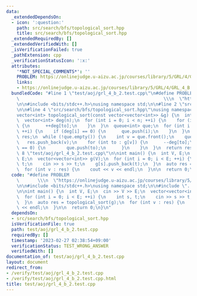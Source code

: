 ```yaml
---
data:
  _extendedDependsOn:
  - icon: ':question:'
    path: src/search/bfs/topological_sort.hpp
    title: src/search/bfs/topological_sort.hpp
  _extendedRequiredBy: []
  _extendedVerifiedWith: []
  _isVerificationFailed: true
  _pathExtension: cpp
  _verificationStatusIcon: ':x:'
  attributes:
    '*NOT_SPECIAL_COMMENTS*': ''
    PROBLEM: https://onlinejudge.u-aizu.ac.jp/courses/library/5/GRL/4/GRL_4_B
    links:
    - https://onlinejudge.u-aizu.ac.jp/courses/library/5/GRL/4/GRL_4_B
  bundledCode: "#line 1 \"test/aoj/grl_4_b_2.test.cpp\"\n#define PROBLEM         \
    \                                                       \\\n  \"https://onlinejudge.u-aizu.ac.jp/courses/library/5/GRL/4/GRL_4_B\"\
    \n\n#include <bits/stdc++.h>\nusing namespace std;\n\n#line 2 \"src/search/bfs/topological_sort.hpp\"\
    \n\n#line 4 \"src/search/bfs/topological_sort.hpp\"\nusing namespace std;\n\n\
    vector<int> topological_sort(const vector<vector<int>> &g) {\n  int n = g.size();\n\
    \  vector<int> deg(n);\n  for (int i = 0; i < n; ++i) {\n    for (int to : g[i])\
    \ {\n      ++deg[to];\n    }\n  }\n  queue<int> que;\n  for (int i = 0; i < n;\
    \ ++i) {\n    if (deg[i] == 0) {\n      que.push(i);\n    }\n  }\n  vector<int>\
    \ res;\n  while (!que.empty()) {\n    int v = que.front();\n    que.pop();\n \
    \   res.push_back(v);\n    for (int to : g[v]) {\n      --deg[to];\n      if (deg[to]\
    \ == 0) {\n        que.push(to);\n      }\n    }\n  }\n  return res;\n}\n#line\
    \ 8 \"test/aoj/grl_4_b_2.test.cpp\"\n\nint main() {\n  int V, E;\n  cin >> V >>\
    \ E;\n  vector<vector<int>> g(V);\n  for (int i = 0; i < E; ++i) {\n    int s,\
    \ t;\n    cin >> s >> t;\n    g[s].push_back(t);\n  }\n  auto res = topological_sort(g);\n\
    \  for (int v : res) {\n    cout << v << endl;\n  }\n\n  return 0;\n}\n"
  code: "#define PROBLEM                                                         \
    \       \\\n  \"https://onlinejudge.u-aizu.ac.jp/courses/library/5/GRL/4/GRL_4_B\"\
    \n\n#include <bits/stdc++.h>\nusing namespace std;\n\n#include \"../../src/search/bfs/topological_sort.hpp\"\
    \n\nint main() {\n  int V, E;\n  cin >> V >> E;\n  vector<vector<int>> g(V);\n\
    \  for (int i = 0; i < E; ++i) {\n    int s, t;\n    cin >> s >> t;\n    g[s].push_back(t);\n\
    \  }\n  auto res = topological_sort(g);\n  for (int v : res) {\n    cout << v\
    \ << endl;\n  }\n\n  return 0;\n}\n"
  dependsOn:
  - src/search/bfs/topological_sort.hpp
  isVerificationFile: true
  path: test/aoj/grl_4_b_2.test.cpp
  requiredBy: []
  timestamp: '2023-02-27 02:38:54+09:00'
  verificationStatus: TEST_WRONG_ANSWER
  verifiedWith: []
documentation_of: test/aoj/grl_4_b_2.test.cpp
layout: document
redirect_from:
- /verify/test/aoj/grl_4_b_2.test.cpp
- /verify/test/aoj/grl_4_b_2.test.cpp.html
title: test/aoj/grl_4_b_2.test.cpp
---
```

